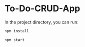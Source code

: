 # To-Do-CRUD-App

In the project directory, you can run:


```bash
npm install
```

```bash
npm start
```

